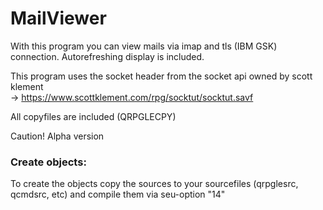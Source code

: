 # MailViewer

With this program you can view mails via imap and tls (IBM GSK) connection.
Autorefreshing display is included.

This program uses the socket header from the socket api owned by scott klement  
-> https://www.scottklement.com/rpg/socktut/socktut.savf  

All copyfiles are included (QRPGLECPY)

Caution! Alpha version

### Create objects:
To create the objects copy the sources to your sourcefiles (qrpglesrc, qcmdsrc, etc) and compile them via seu-option "14"


